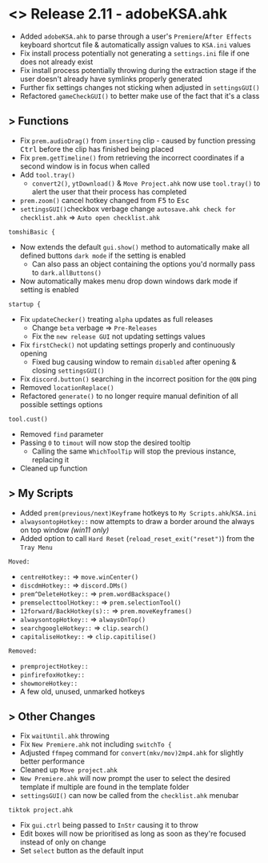 # <> Release 2.11 - adobeKSA.ahk
- Added `adobeKSA.ahk` to parse through a user's `Premiere`/`After Effects` keyboard shortcut file & automatically assign values to `KSA.ini` values
- Fix install process potentially not generating a `settings.ini` file if one does not already exist
- Fix install process potentially throwing during the extraction stage if the user doesn't already have symlinks properly generated
- Further fix settings changes not sticking when adjusted in `settingsGUI()`
- Refactored `gameCheckGUI()` to better make use of the fact that it's a class

## > Functions
- Fix `prem.audioDrag()` from `inserting` clip - caused by function pressing <kbd>Ctrl</kbd> before the clip has finished being placed
- Fix `prem.getTimeline()` from retrieving the incorrect coordinates if a second window is in focus when called
- Add `tool.tray()`
    - `convert2()`, `ytDownload()` & `Move Project.ahk` now use `tool.tray()` to alert the user that their process has completed
- `prem.zoom()` cancel hotkey changed from <kbd>F5</kbd> to <kbd>Esc</kbd> 
- `settingsGUI()`checkbox verbage change `autosave.ahk check for checklist.ahk` => `Auto open checklist.ahk`

`tomshiBasic {`
- Now extends the default `gui.show()` method to automatically make all defined buttons `dark mode` if the setting is enabled
    - Can also pass an object containing the options you'd normally pass to `dark.allButtons()`
- Now automatically makes menu drop down windows dark mode if setting is enabled

`startup {`
- Fix `updateChecker()` treating `alpha` updates as full releases
    - Change `beta` verbage => `Pre-Releases`
    - Fix the `new release GUI` not updating settings values
- Fix `firstCheck()` not updating settings properly and continuously opening
    - Fixed bug causing window to remain `disabled` after opening & closing `settingsGUI()`
- Fix `discord.button()` searching in the incorrect position for the `@ON` ping
- Removed `locationReplace()`
- Refactored `generate()` to no longer require manual definition of all possible settings options

`tool.cust()`
- Removed `find` parameter
- Passing `0` to `timout` will now stop the desired tooltip
    - Calling the same `WhichToolTip` will stop the previous instance, replacing it
- Cleaned up function

## > My Scripts
- Added `prem(previous/next)Keyframe` hotkeys to `My Scripts.ahk`/`KSA.ini`
- `alwaysontopHotkey::` now attempts to draw a border around the always on top window *(win11 only)*
- Added option to call `Hard Reset` (`reload_reset_exit("reset")`) from the `Tray Menu`

`Moved:`
- `centreHotkey::` => `move.winCenter()`
- `discdmHotkey::` => `discord.DMs()`
- `prem^DeleteHotkey::` => `prem.wordBackspace()`
- `premselecttoolHotkey::` => `prem.selectionTool()`
- `12forward/BackHotkey(s)::` => `prem.moveKeyframes()`
- `alwaysontopHotkey::` => `alwaysOnTop()`
- `searchgoogleHotkey::` => `clip.search()`
- `capitaliseHotkey::` => `clip.capitilise()`

`Removed:`
- `premprojectHotkey::`
- `pinfirefoxHotkey::`
- `showmoreHotkey::`
- A few old, unused, unmarked hotkeys

## > Other Changes
- Fix `waitUntil.ahk` throwing
- Fix `New Premiere.ahk` not including `switchTo {`
- Adjusted `ffmpeg` command for `convert(mkv/mov)2mp4.ahk` for slightly better performance
- Cleaned up `Move project.ahk`
- `New Premiere.ahk` will now prompt the user to select the desired template if multiple are found in the template folder
- `settingsGUI()` can now be called from the `checklist.ahk` menubar

`tiktok project.ahk`
- Fix `gui.ctrl` being passed to `InStr` causing it to throw
- Edit boxes will now be prioritised as long as soon as they're focused instead of only on change
- Set `select` button as the default input